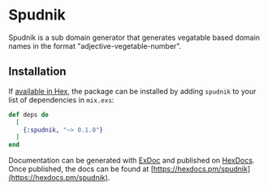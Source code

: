 # Spudnik

Spudnik is a sub domain generator that generates vegatable based domain names in the format "adjective-vegetable-number".

## Installation

If [available in Hex](https://hex.pm/docs/publish), the package can be installed
by adding `spudnik` to your list of dependencies in `mix.exs`:

```elixir
def deps do
  [
    {:spudnik, "~> 0.1.0"}
  ]
end
```

Documentation can be generated with [ExDoc](https://github.com/elixir-lang/ex_doc)
and published on [HexDocs](https://hexdocs.pm). Once published, the docs can
be found at [https://hexdocs.pm/spudnik](https://hexdocs.pm/spudnik).

